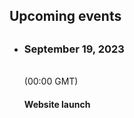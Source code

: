 <h2>Upcoming events</h2>
<ul>
<li>
    <h2><i class="fas fa-calendar-alt"></i></h2>
    <h3>September 19, 2023</h3><br />(00:00 GMT)
    <h4>Website launch</h4>
</li>
</ul>
